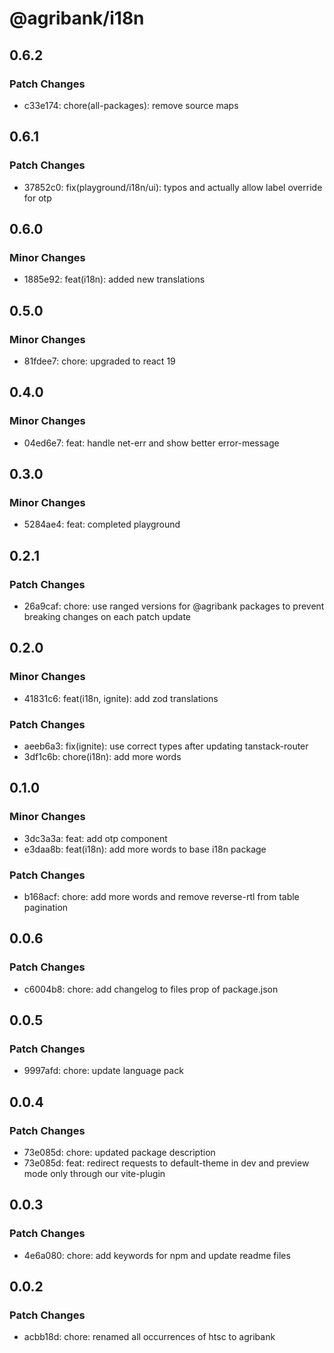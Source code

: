 # @agribank/i18n

## 0.6.2

### Patch Changes

- c33e174: chore(all-packages): remove source maps

## 0.6.1

### Patch Changes

- 37852c0: fix(playground/i18n/ui): typos and actually allow label override for otp

## 0.6.0

### Minor Changes

- 1885e92: feat(i18n): added new translations

## 0.5.0

### Minor Changes

- 81fdee7: chore: upgraded to react 19

## 0.4.0

### Minor Changes

- 04ed6e7: feat: handle net-err and show better error-message

## 0.3.0

### Minor Changes

- 5284ae4: feat: completed playground

## 0.2.1

### Patch Changes

- 26a9caf: chore: use ranged versions for @agribank packages to prevent breaking changes on each patch update

## 0.2.0

### Minor Changes

- 41831c6: feat(i18n, ignite): add zod translations

### Patch Changes

- aeeb6a3: fix(ignite): use correct types after updating tanstack-router
- 3df1c6b: chore(i18n): add more words

## 0.1.0

### Minor Changes

- 3dc3a3a: feat: add otp component
- e3daa8b: feat(i18n): add more words to base i18n package

### Patch Changes

- b168acf: chore: add more words and remove reverse-rtl from table pagination

## 0.0.6

### Patch Changes

- c6004b8: chore: add changelog to files prop of package.json

## 0.0.5

### Patch Changes

- 9997afd: chore: update language pack

## 0.0.4

### Patch Changes

- 73e085d: chore: updated package description
- 73e085d: feat: redirect requests to default-theme in dev and preview mode only through our vite-plugin

## 0.0.3

### Patch Changes

- 4e6a080: chore: add keywords for npm and update readme files

## 0.0.2

### Patch Changes

- acbb18d: chore: renamed all occurrences of htsc to agribank

